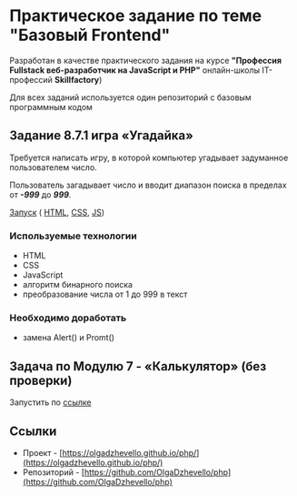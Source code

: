 # Практическое задание по теме "Базовый Frontend"

Разработан в качестве практического задания на курсе **"Профессия Fullstack веб-разработчик на JavaScript и PHP"** oнлайн-школы IT-профессий **Skillfactory**)

Для всех заданий используется один репозиторий с базовым программным кодом

## Задание 8.7.1 игра «Угадайка»

Требуется написать игру, в которой компьютер угадывает задуманное пользователем число.

Пользователь загадывает число и вводит диапазон поиска в пределах от ***-999*** до ***999***.


[Запуск](https://olgadzhevello.github.io/php/bjs/08_if_else/index.html) (
[HTML](./bjs/08_if_else/index.html), [CSS](./bjs/08_if_else/style.css), [JS](./bjs/08_if_else/script.js))


### Используемые технологии

* HTML
* CSS 
* JavaScript
* алгоритм бинарного поиска
* преобразование числа от 1 до 999 в текст

### Необходимо доработать

* замена Alert() и Promt()



## Задача по Модулю 7 - «Калькулятор» (без проверки)

Запустить по [ссылке](https://olgadzhevello.github.io/php/bjs/07_Number_and_string/index.html)

## Ссылки

* Проект - [https://olgadzhevello.github.io/php/](https://olgadzhevello.github.io/php/) 
* Репозиторий - [https://github.com/OlgaDzhevello/php](https://github.com/OlgaDzhevello/php)
